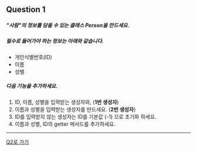 ## Question 1

##### "사람"의 정보를 담을 수 있는 클래스 Person을 만드세요.
##### 필수로 들어가야 하는 정보는 아래와 같습니다.
- 개인식별번호(ID)
- 이름
- 성별

##### 다음 기능을 추가하세요.
1. ID, 이름, 성별을 입력받는 생성자와, (**1번 생성자**)
2. 이름과 성별을 입력받는 생성자를 만드세요. (**2번 생성자**)
3. ID를 입력받지 않는 생성자는 ID를 기본값 (-1) 으로 초기화 하세요.
4. 이름과 성별, ID의 getter 메서드를 추가하세요.

* * *

[Q2로 가기](Q2.md)